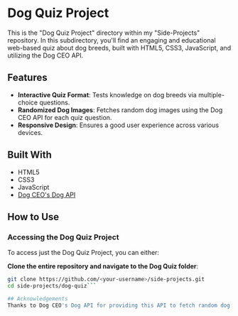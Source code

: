 # Dog Quiz Project

This is the "Dog Quiz Project" directory within my "Side-Projects" repository. In this subdirectory, you'll find an engaging and educational web-based quiz about dog breeds, built with HTML5, CSS3, JavaScript, and utilizing the Dog CEO API.

## Features

- **Interactive Quiz Format**: Tests knowledge on dog breeds via multiple-choice questions.
- **Randomized Dog Images**: Fetches random dog images using the Dog CEO API for each quiz question.
- **Responsive Design**: Ensures a good user experience across various devices.

## Built With

- HTML5
- CSS3
- JavaScript
- [Dog CEO's Dog API](https://dog.ceo/api/breeds/random)

## How to Use

### Accessing the Dog Quiz Project

To access just the Dog Quiz Project, you can either:

**Clone the entire repository and navigate to the Dog Quiz folder**:
   
   ```sh
   git clone https://github.com/<your-username>/side-projects.git
   cd side-projects/dog-quiz```

## Acknowledgements
Thanks to Dog CEO's Dog API for providing this API to fetch random dog images and breed information.


